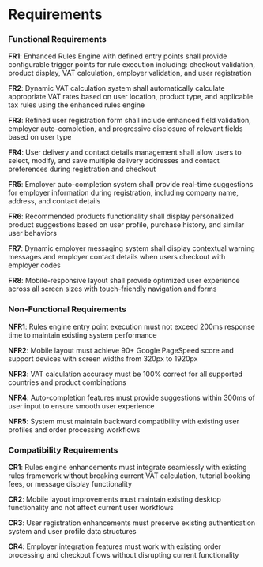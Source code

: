 # Requirements

### Functional Requirements

**FR1**: Enhanced Rules Engine with defined entry points shall provide configurable trigger points for rule execution including: checkout validation, product display, VAT calculation, employer validation, and user registration

**FR2**: Dynamic VAT calculation system shall automatically calculate appropriate VAT rates based on user location, product type, and applicable tax rules using the enhanced rules engine

**FR3**: Refined user registration form shall include enhanced field validation, employer auto-completion, and progressive disclosure of relevant fields based on user type

**FR4**: User delivery and contact details management shall allow users to select, modify, and save multiple delivery addresses and contact preferences during registration and checkout

**FR5**: Employer auto-completion system shall provide real-time suggestions for employer information during registration, including company name, address, and contact details

**FR6**: Recommended products functionality shall display personalized product suggestions based on user profile, purchase history, and similar user behaviors

**FR7**: Dynamic employer messaging system shall display contextual warning messages and employer contact details when users checkout with employer codes

**FR8**: Mobile-responsive layout shall provide optimized user experience across all screen sizes with touch-friendly navigation and forms

### Non-Functional Requirements

**NFR1**: Rules engine entry point execution must not exceed 200ms response time to maintain existing system performance

**NFR2**: Mobile layout must achieve 90+ Google PageSpeed score and support devices with screen widths from 320px to 1920px

**NFR3**: VAT calculation accuracy must be 100% correct for all supported countries and product combinations

**NFR4**: Auto-completion features must provide suggestions within 300ms of user input to ensure smooth user experience

**NFR5**: System must maintain backward compatibility with existing user profiles and order processing workflows

### Compatibility Requirements

**CR1**: Rules engine enhancements must integrate seamlessly with existing rules framework without breaking current VAT calculation, tutorial booking fees, or message display functionality

**CR2**: Mobile layout improvements must maintain existing desktop functionality and not affect current user workflows

**CR3**: User registration enhancements must preserve existing authentication system and user profile data structures

**CR4**: Employer integration features must work with existing order processing and checkout flows without disrupting current functionality
